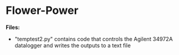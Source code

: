 # Flower-Power

**Files:**
- "temptest2.py" contains code that controls the Agilent 34972A datalogger and writes the outputs to a text file
